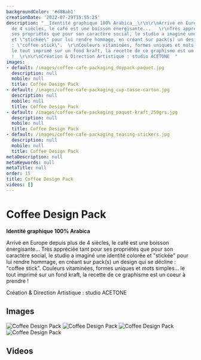 ```yaml
---
backgroundColor: '#d88ab1'
creationDate: '2022-07-29T15:55:25'
description: "__Identité graphique 100% Arabica__\r\n\r\nArrivé en Europe depuis plus
  de 4 siècles, le café est une boisson énergisante...   \r\nTrès appréciée tant pour
  ses propriétés que pour son caractère social, le studio a imaginé une identité colorée
  et \"stickée\" pour lui rendre hommage, en créant sur pack(s) un design qui se décline
  : \"coffee stick\".  \r\nCouleurs vitaminées, formes uniques et mots simples...
  le tout imprimé sur un fond kraft, la recette de ce graphisme est un coeur à prendre
  !  \r\n\r\nCréation & Direction Artistique : studio ACETONE  "
images:
- default: /images/coffee-cafe-packaging_doypack-paquet.jpg
  description: null
  mobile: null
  title: Coffee Design Pack
- default: /images/coffee-cafe-packaging_cup-tasse-carton.jpg
  description: null
  mobile: null
  title: Coffee Design Pack
- default: /images/coffee-cafe-packaging_paquet-kraft_250grs.jpg
  description: null
  mobile: null
  title: Coffee Design Pack
- default: /images/coffee-cafe-packaging_teasing-stickers.jpg
  description: null
  mobile: null
  title: Coffee Design Pack
metaDescription: null
metaKeywords: null
metaTitle: null
order: 15
title: Coffee Design Pack
videos: []
---
```


# Coffee Design Pack

__Identité graphique 100% Arabica__

Arrivé en Europe depuis plus de 4 siècles, le café est une boisson énergisante...
Très appréciée tant pour ses propriétés que pour son caractère social, le studio a imaginé une identité colorée et "stickée" pour lui rendre hommage, en créant sur pack(s) un design qui se décline : "coffee stick".
Couleurs vitaminées, formes uniques et mots simples... le tout imprimé sur un fond kraft, la recette de ce graphisme est un coeur à prendre !

Création & Direction Artistique : studio ACETONE

## Images

![Coffee Design Pack](/images/coffee-cafe-packaging_doypack-paquet.jpg)
![Coffee Design Pack](/images/coffee-cafe-packaging_cup-tasse-carton.jpg)
![Coffee Design Pack](/images/coffee-cafe-packaging_paquet-kraft_250grs.jpg)
![Coffee Design Pack](/images/coffee-cafe-packaging_teasing-stickers.jpg)

## Videos
